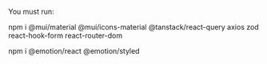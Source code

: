 You must run:

npm i @mui/material @mui/icons-material @tanstack/react-query axios zod react-hook-form react-router-dom

npm i @emotion/react @emotion/styled
